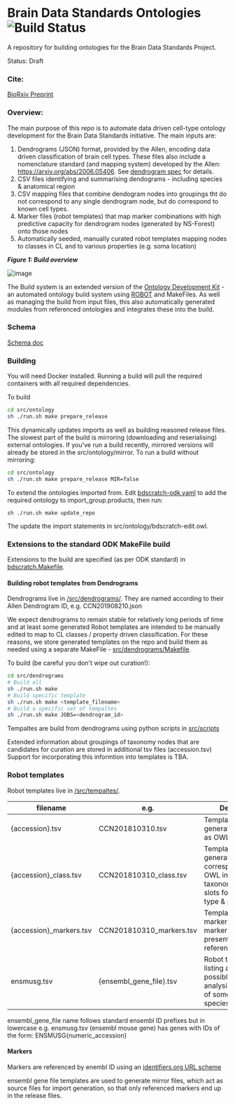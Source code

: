 # Brain Data Standards Ontologies ![Build Status](https://github.com/obophenotype/brain_data_standards_ontologies/workflows/CI/badge.svg)


A repository for building ontologies for the Brain Data Standards Project.

Status: Draft

### Cite:
[BioRxiv Preprint](https://www.biorxiv.org/content/10.1101/2021.10.10.463703)

### Overview:

The main purpose of this repo is to automate data driven cell-type ontology development for the Brain Data Standards initiative.  The main inputs are:

1. Dendrograms (JSON) format, provided by the Allen, encoding data driven classification of brain cell types. These files also include a nomenclature standard (and mapping system) developed by the Allen: https://arxiv.org/abs/2006.05406.  See [dendrogram spec](https://github.com/obophenotype/brain_data_standards_ontologies/blob/master/doc/dendrogram_spec.md) for details. 
2. CSV files identifying and summarising dendograms - including species & anatomical region
2. CSV mapping files that combine dendogram nodes into groupings tht do not correspond to any single dendrogram node, but do correspond to known cell types.
3. Marker files (robot templates) that map marker combinations with high predictive capacity for dendrogram nodes (generated by NS-Forest) onto those nodes
4. Automatically seeded, manually curated robot templates mapping nodes to classes in CL and to various properties (e.g. soma location)

***Figure 1: Build overview***

![image](https://user-images.githubusercontent.com/112839/103354330-2ffa7580-4aa3-11eb-8444-81b73e09adf4.png)

The Build system is an extended version of the [Ontology Development Kit](https://github.com/INCATools/ontology-development-kit) - an automated ontology build system using [ROBOT](http://robot.obolibrary.org/) and MakeFiles. As well as managing the build from input files, this also automatically generated modules from referenced ontologies and integrates these into the build. 

### Schema

[Schema doc](https://github.com/obophenotype/brain_data_standards_ontologies/blob/master/doc/ontology_schema.md)

### Building 

You will need Docker installed.  Running a build will pull the required containers with all required dependencies.

To build 

```sh
cd src/ontology
sh ./run.sh make prepare_release
```

This dynamically updates imports as well as building reasoned release files.  The slowest part of the build is mirroring (downloading and reserialising) external ontologies.  If you've run a build recently, mirrored versions will already be stored in the src/ontology/mirror.  To run a build without mirroring:

```sh
cd src/ontology
sh ./run.sh make prepare_release MIR=false
```

To extend the ontologies imported from.  Edit [bdscratch-odk.yaml](https://github.com/obophenotype/brain_data_standards_ontologies/blob/master/src/ontology/bdscratch-odk.yaml) to add the required ontology to import_group.products, then run:

```
sh ./run.sh make update_repo
```

The update the import statements in src/ontology/bdscratch-edit.owl.

### Extensions to the standard ODK MakeFile build

Extensions to the build are specified (as per ODK standard) in [bdscratch.Makefile](https://github.com/obophenotype/brain_data_standards_ontologies/blob/master/src/ontology/bdscratch.Makefile). 


#### Building robot templates from Dendrograms

Dendrograms live in [/src/dendrograms/](https://github.com/obophenotype/brain_data_standards_ontologies/blob/master/src/dendrograms/).  They are named according to their Allen Dendrogram ID, e.g. CCN201908210.json

We expect dendrograms to remain stable for relatively long periods of time and at least some generated Robot templates are intended to be manually edited to map to CL classes / property driven classification.  For these reasons, we store generated templates on the repo and build them as needed using a separate MakeFile - [src/dendrograms/Makefile](https://github.com/obophenotype/brain_data_standards_ontologies/blob/master/src/dendrograms/Makefile).  

To build (be careful you don't wipe out curation!): 

```sh
cd src/dendrograms
# Build all
sh ./run.sh make
# Build specific template
sh ./run.sh make <template_filename>
# Build a specific set of tempaltes
sh ./run.sh make JOBS=<dendrogram_id>
```

Tempaltes are build from dendrograms using python scripts in [src/scripts](https://github.com/obophenotype/brain_data_standards_ontologies/tree/master/src/scripts)

Extended information about groupings of taxonomy nodes that are candidates for curation are stored in additional tsv files (accession.tsv)
Support for incorporating this informtion into templates is TBA.


### Robot templates

Robot templates live in  [/src/tempaltes/](https://github.com/obophenotype/brain_data_standards_ontologies/blob/master/src/templates/). 


filename | e.g. | Description
-- | -- | --
{accession}.tsv | CCN201810310.tsv | Template for generating taxonomy as OWL individuals
{accession}\_class.tsv | CCN201810310_class.tsv | Templates for generating classes corresponding to OWL individuals in taxonomy. Includes slots for curating cell type & properties
{accession}\_markers.tsv | CCN201810310_markers.tsv | Templates for adding markers.  Referenced markers must be present in gene reference files.
ensmusg.tsv | {ensembl_gene_file}.tsv | Robot template listing all genes (all possible markers) for analysis/dendrogams of some specific species.

ensembl_gene_file name follows standard ensembl ID prefixes but in lowercase e.g. ensmusg.tsv (ensembl mouse gene) has genes with IDs of the form: ENSMUSG{numeric_accession}

#### Markers

Markers are referenced by enembl ID using an [identifiers.org URL scheme](https://registry.identifiers.org/registry/ensembl)

ensembl gene file templates are used to generate mirror files, which act as source files for import generation, so that only referenced markers end up in the release files.








